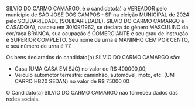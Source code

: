 SILVIO DO CARMO CAMARGO, é o candidato(a) a VEREADOR pelo município de SÃO JOSÉ DOS CAMPOS - SP na eleição MUNICIPAL de 2024 pelo SOLIDARIEDADE (SOLIDARIEDADE). SILVIO DO CARMO CAMARGO é CASADO(A), nasceu em 30/09/1962, se declara do gênero MASCULINO da cor/raça BRANCA, sua ocupação é COMERCIANTE e seu grau de instrução é SUPERIOR COMPLETO. Seu nome de urna é MANINHO CEM POR CENTO, e seu número de urna é 77.

Os bens declarados do candidato(a) SILVIO DO CARMO CAMARGO são: 
- Casa (UMA CASA EM SJC) no valor de R$ 400000,00;
- Veículo automotor terrestre: caminhão, automóvel, moto, etc. (UM CARRO HB20 SEDAN) no valor de R$ 75000,00

O Candidato(a) SILVIO DO CARMO CAMARGO não forneceu dados das redes sociais.